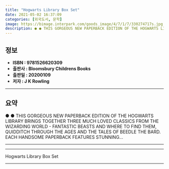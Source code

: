 ```yaml
---
title: "Hogwarts Library Box Set"
date: 2021-05-02 16:37:09
categories: [외국도서, 문학]
image: https://bimage.interpark.com/goods_image/4/7/1/7/330274717s.jpg
description: ● ● THIS GORGEOUS NEW PAPERBACK EDITION OF THE HOGWARTS LIBRARY BRINGS TOGETHER THREE MUCH LOVED CLASSICS FROM THE WIZARDING WORLD - FANTASTIC BEASTS AND WHER
---
```


## **정보**

- **ISBN : 9781526620309**
- **출판사 : Bloomsbury Childrens Books**
- **출판일 : 20200109**
- **저자 : J K Rowling**

------



## **요약**

●  ●  THIS GORGEOUS NEW PAPERBACK EDITION OF THE HOGWARTS LIBRARY BRINGS TOGETHER THREE MUCH LOVED CLASSICS FROM THE WIZARDING WORLD - FANTASTIC BEASTS AND WHERE TO FIND THEM, QUIDDITCH THROUGH THE AGES AND THE TALES OF BEEDLE THE BARD. EACH HANDSOME PAPERBACK FEATURES STUNNING... 

------



------


Hogwarts Library Box Set 

------


